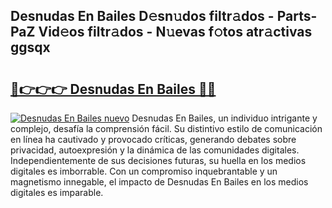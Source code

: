 ## Desnudas En Bailes D𝚎sn𝚞dos filtr𝚊dos - Parts-PaZ Vid𝚎os filtr𝚊dos - N𝚞evas f𝚘tos atr𝚊ctivas ggsqx

# <h2><a href="http://mb12xf3.tromn.icu/?c=Desnudas+En+Bailes">🔗👉👉👉 Desnudas En Bailes 🔗🔗</a></h2>

[![Desnudas En Bailes nuevo](https://i.imgur.com/pEAQMta.gif)](http://mb12xf3.tromn.icu/?c=Desnudas+En+Bailes)
Desnudas En Bailes, un individuo intrigante y complejo, desafía la comprensión fácil. Su distintivo estilo de comunicación en línea ha cautivado y provocado críticas, generando debates sobre privacidad, autoexpresión y la dinámica de las comunidades digitales. Independientemente de sus decisiones futuras, su huella en los medios digitales es imborrable. Con un compromiso inquebrantable y un magnetismo innegable, el impacto de Desnudas En Bailes en los medios digitales es imparable.
